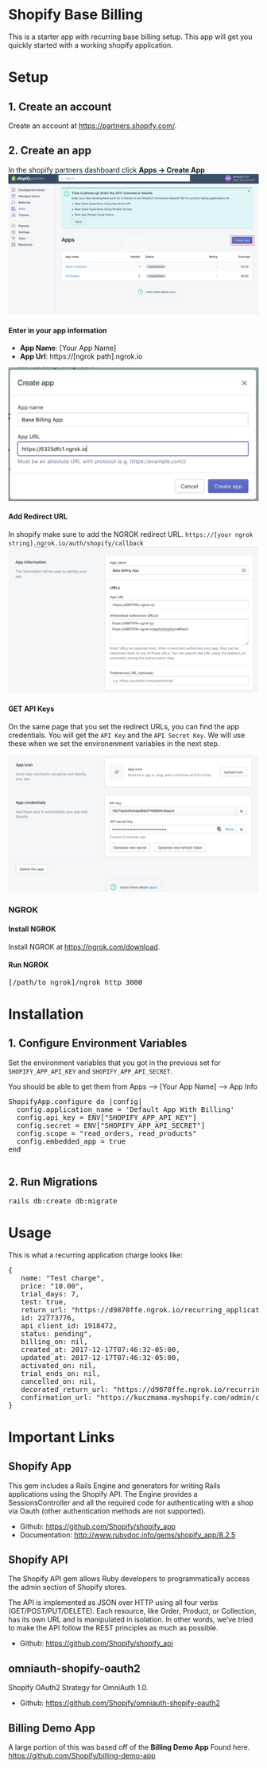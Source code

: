 # Shopify Base Billing

This is a starter app with recurring base billing setup.  This app will get you quickly started with a working shopify application.

# Setup
## 1. Create an account
 Create an account at https://partners.shopify.com/.

## 2. Create an app

In the shopify partners dashboard click **Apps -> Create App**
<img src='./public/images/readme/create-app-button.png' />

#### Enter in your app information
- **App Name**: [Your App Name]
- **App Url**: https://[ngrok path].ngrok.io
<img src='./public/images/readme/create-app-popup.png' />

#### Add Redirect URL
In shopify make sure to add the NGROK redirect URL.
`https://[your ngrok string].ngrok.io/auth/shopify/callback`
<img src='./public/images/readme/redirect-urls.png' />


#### GET API Keys
On the same page that you set the redirect URLs, you can find the app credentials.  You will get the `API Key` and the `API Secret Key`. We will use these  when we set the environenment variables in the next step.

<img src='./public/images/readme/api-keys.png' />


### NGROK

#### Install NGROK
Install NGROK at https://ngrok.com/download.

#### Run NGROK

<pre>
[/path/to_ngrok]</path>/ngrok http 3000
</pre>

# Installation

## 1. Configure Environment Variables
Set the environment variables that you got in the previous set for `SHOPIFY_APP_API_KEY` and `SHOPIFY_APP_API_SECRET`. 

You should be able to get them from 
Apps --> [Your App Name] --> App Info

<pre>
ShopifyApp.configure do |config|
  config.application_name = 'Default App With Billing'
  config.api_key = ENV["SHOPIFY_APP_API_KEY"]
  config.secret = ENV["SHOPIFY_APP_API_SECRET"]
  config.scope = "read_orders, read_products"
  config.embedded_app = true
end

</pre>

## 2. Run Migrations
<pre>
rails db:create db:migrate
</pre>


# Usage

This is what a recurring application charge looks like:
<pre>
{
   name: "Test charge",
   price: "10.00",
   trial_days: 7,
   test: true,
   return_url: "https://d9870ffe.ngrok.io/recurring_application_charge/callback",
   id: 22773776,
   api_client_id: 1918472,
   status: pending",
   billing_on: nil,
   created_at: 2017-12-17T07:46:32-05:00,   
   updated_at: 2017-12-17T07:46:32-05:00,
   activated_on: nil,
   trial_ends_on: nil,
   cancelled_on: nil,
   decorated_return_url: "https://d9870ffe.ngrok.io/recurring_application_charge/callback?charge_id=22773776",
   confirmation_url: "https://kuczmama.myshopify.com/admin/charges/22773776/confirm_recurring_application_charge?signature=BAhpBBCAWwE%3D--01914e5056e86c6e99b47c227905be8bffe242d1"
}
</pre>

# Important Links
## Shopify App
This gem includes a Rails Engine and generators for writing Rails applications using the Shopify API. The Engine provides a SessionsController and all the required code for authenticating with a shop via Oauth (other authentication methods are not supported).
- Github: https://github.com/Shopify/shopify_app
- Documentation: http://www.rubydoc.info/gems/shopify_app/8.2.5

## Shopify API
The Shopify API gem allows Ruby developers to programmatically access the admin section of Shopify stores.

The API is implemented as JSON over HTTP using all four verbs (GET/POST/PUT/DELETE). Each resource, like Order, Product, or Collection, has its own URL and is manipulated in isolation. In other words, we’ve tried to make the API follow the REST principles as much as possible.

- Github: https://github.com/Shopify/shopify_api

## omniauth-shopify-oauth2
Shopify OAuth2 Strategy for OmniAuth 1.0.

- Github: https://github.com/Shopify/omniauth-shopify-oauth2

## Billing Demo App
A large portion of this was based off of the **Billing Demo App** Found here.  https://github.com/Shopify/billing-demo-app